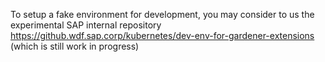 To setup a fake environment for development,
you may consider to us the experimental SAP internal repository
https://github.wdf.sap.corp/kubernetes/dev-env-for-gardener-extensions
(which is still work in progress)